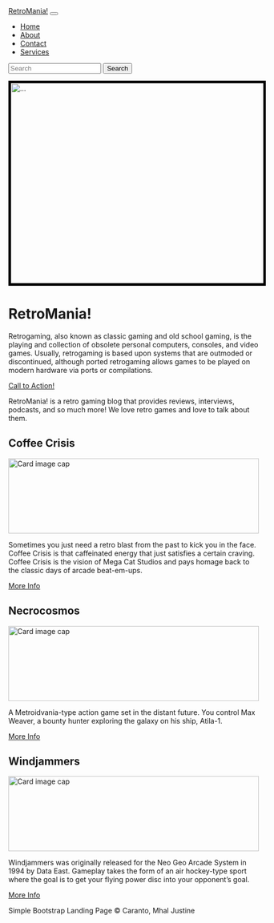 <!DOCTYPE html>
<html lang="en">
    <head>
        <meta charset="utf-8" />
        <meta name="viewport" content="width=device-width, initial-scale=1, shrink-to-fit=no" />
        <meta name="description" content="" />
        <meta name="author" content="" />
        <title>Simple Bootstrap RetroMania!</title>
        <!-- Favicon-->
        <link rel="icon" type="image/x-icon" href="assets/favicon.ico" />
        <!-- Core theme CSS (includes Bootstrap)-->
        <link href="https://cdn.jsdelivr.net/npm/bootstrap@5.0.2/dist/css/bootstrap.min.css" rel="stylesheet" />
    </head>
    <body style="background-image: url(https://static.vecteezy.com/system/resources/previews/000/117/701/original/vintage-grunge-background-vector.jpg)" ></body>
    <body>
        <!-- Responsive navbar-->
        <nav class="navbar navbar-expand-lg navbar-dark bg-dark">
            <div class="container px-5">
                <a class="navbar-brand" href="#!">RetroMania!</a>
                <button class="navbar-toggler" type="button" data-bs-toggle="collapse" data-bs-target="#navbarSupportedContent" aria-controls="navbarSupportedContent" aria-expanded="false" aria-label="Toggle navigation"><span class="navbar-toggler-icon"></span></button>
                <div class="collapse navbar-collapse" id="navbarSupportedContent">
                    <ul class="nav navbar-nav nav-pills ms-auto mb-2 mb-lg-0">
                        <li class="nav-item"><a class="nav-link" aria-current="page" href="#!">Home</a></li>
                        <li class="nav-item"><a class="nav-link" data-bs-toggle="pill" href="#!">About</a></li>
                        <li class="nav-item"><a class="nav-link" data-bs-toggle="pill" href="#!">Contact</a></li>
                        <li class="nav-item"><a class="nav-link" data-bs-toggle="pill" href="#!">Services</a></li>
                    </ul>
                    <form class="d-flex">
                      <input class="form-control me-2" type="text" placeholder="Search">
                      <button class="btn btn-primary" type="button">Search</button>
                </div>
            </div>
        </nav>
        <!-- Page Content-->
        <div class="container px-4 px-lg-5">
            <!-- Heading Row-->
            <div class="row gx-4 gx-lg-5 align-items-center my-5">
                <div class="col-lg-7"><img style='border:5px solid #000000' class="img-fluid rounded mb-4 mb-lg-0" src="https://th.bing.com/th/id/OIP.7vCJReDO2EXAIgC-hk8PLwHaEK?pid=ImgDet&rs=1" alt="..." width="900" height="400"/></div>
                <div class="col-lg-5">
                    <h1 class="font-weight-light">RetroMania!</h1>
                    <p text-align:justify>Retrogaming, also known as classic gaming and old school gaming, is the playing and collection of obsolete personal computers, consoles, and video games. Usually, retrogaming is based upon systems that are outmoded or discontinued, although ported retrogaming allows games to be played on modern hardware via ports or compilations. </p>
                    <a class="btn btn-primary" href="#!">Call to Action!</a>
                </div>
            </div>
            <!-- Call to Action-->
            <div class="card bg-dark text-white my-5 py-4 text-center">
                <div class="card-body"><p class="text-white m-0">RetroMania! is a retro gaming blog that provides reviews, interviews, podcasts, and so much more! We love retro games and love to talk about them.</p></div>
            </div>
            <!-- Content Row-->
            <div class="row gx-4 gx-lg-5">
                <div class="col-md-4 mb-5">
                    <div class="card h-100">
                        <div class="card-body">
                            <h2 class="card-title">Coffee Crisis</h2>
                            <img class="card-img-top" src="https://th.bing.com/th/id/OIP.6l8_ZAvMOix79bSXbmkJaQHaDt?pid=ImgDet&rs=1" alt="Card image cap" width="500" height="150">
                            <p class="card-text">Sometimes you just need a retro blast from the past to kick you in the face. Coffee Crisis is that caffeinated energy that just satisfies a certain craving. Coffee Crisis is the vision of Mega Cat Studios and pays homage back to the classic days of arcade beat-em-ups.</p>
                        </div>
                        <div class="card-footer"><a class="btn btn-primary btn-sm" href="#!">More Info</a></div>
                    </div>
                </div>
                <div class="col-md-4 mb-5">
                    <div class="card h-100">
                        <div class="card-body">
                            <h2 class="card-title">Necrocosmos</h2>
                            <img class="card-img-top" src="https://1.bp.blogspot.com/-EhGHWojYEpc/WYxGQ8YhuiI/AAAAAAAAUEc/pXM0LbOEJ3oXKRUN90MWu2rqrwK8h4jPACLcBGAs/w1200-h630-p-k-no-nu/banner.jpg" alt="Card image cap" width="500" height="150">
                            <p class="card-text">A Metroidvania-type action game set in the distant future. You control Max Weaver, a bounty hunter exploring the galaxy on his ship, Atila-1.</p>
                        </div>
                        <div class="card-footer"><a class="btn btn-primary btn-sm" href="#!">More Info</a></div>
                    </div>
                </div>
                <div class="col-md-4 mb-5">
                    <div class="card h-100">
                        <div class="card-body">
                            <h2 class="card-title">Windjammers</h2>
                             <img class="card-img-top" src="https://media.playstation.com/is/image/SCEA/windjammers-listing-thumb-01-ps4-us-03dec16?$Icon$" alt="Card image cap" width="500" height="150">
                            <p class="card-text">Windjammers was originally released for the Neo Geo Arcade System in 1994 by Data East. Gameplay takes the form of an air hockey-type sport where the goal is to get your flying power disc into your opponent’s goal.</p>
                        </div>
                        <div class="card-footer"><a class="btn btn-primary btn-sm" href="#!">More Info</a></div>
                    </div>
                </div>
            </div>
        </div>
        <!-- Footer-->
        <footer class="py-5 bg-dark">
            <div class="container px-4 px-lg-5"><p class="m-0 text-center text-white">Simple Bootstrap Landing Page &copy; Caranto, Mhal Justine</p></div>
        </footer>
        <!-- Bootstrap core JS-->
        <script src="https://cdn.jsdelivr.net/npm/bootstrap@5.1.3/dist/js/bootstrap.bundle.min.js"></script>
        <!-- Core theme JS-->
        <script src="js/scripts.js"></script>
    </body>
</html>
